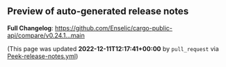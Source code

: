 ## Preview of auto-generated release notes
<!-- Release notes generated using configuration in .github/release.yml at main -->



**Full Changelog**: https://github.com/Enselic/cargo-public-api/compare/v0.24.1...main


(This page was updated **2022-12-11T12:17:41+00:00** by `pull_request` via [Peek-release-notes.yml](https://github.com/Enselic/cargo-public-api/actions/runs/3668911710))
